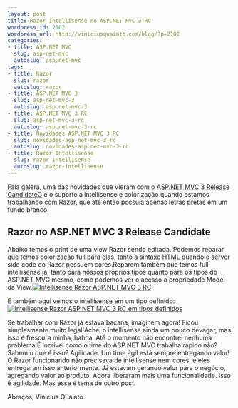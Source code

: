 ```yaml
--- 
layout: post
title: Razor Intellisense no ASP.NET MVC 3 RC
wordpress_id: 2102
wordpress_url: http://viniciusquaiato.com/blog/?p=2102
categories: 
- title: ASP.NET MVC
  slug: asp-net-mvc
  autoslug: asp.net-mvc
tags: 
- title: Razor
  slug: razor
  autoslug: razor
- title: ASP.NET MVC 3
  slug: asp-net-mvc-3
  autoslug: asp.net-mvc-3
- title: ASP.NET MVC 3 RC
  slug: asp-net-mvc-3-rc
  autoslug: asp.net-mvc-3-rc
- title: Novidades ASP.NET MVC 3 RC
  slug: novidades-asp-net-mvc-3-rc
  autoslug: novidades-asp.net-mvc-3-rc
- title: Razor Intellisense
  slug: razor-intellisense
  autoslug: razor-intellisense
---
```

Fala galera, uma das novidades que vieram com o [ASP.NET MVC 3 Release CandidateC](http://viniciusquaiato.com/blog/asp-net-mvc-3-rc-novidades/) é o suporte a intellisense e colorização quando estamos trabalhando com [Razor](http://viniciusquaiato.com/blog/tag/razor/), que até então possuía apenas letras pretas em um fundo branco.

## Razor no ASP.NET MVC 3 Release Candidate


Abaixo temos o print de uma view Razor sendo editada. Podemos reparar que temos colorização full para elas, tanto a sintaxe HTML quando o server side code do Razor possuem cores.Reparem também que temos full intellisense já, tanto para nossos próprios tipos quanto para os tipos do ASP.NET MVC mesmo, como podemos ver o acesso a propriedade Model da View.[![Intellisense Razor ASP.NET MVC 3 RC](http://viniciusquaiato.com/images_posts/intellisense-razor-300x197.png "Intellisense Razor ASP.NET MVC 3 RC")](http://viniciusquaiato.com/images_posts/intellisense-razor.png)



E também aqui vemos o intellisense em um tipo definido:[![Intellisense Razor ASP.NET MVC 3 RC em tipos definidos](http://viniciusquaiato.com/images_posts/intellisense-razor-2-300x216.png "Intellisense Razor ASP.NET MVC 3 RC em tipos definidos")](http://viniciusquaiato.com/images_posts/intellisense-razor-2.png)

Se trabalhar com Razor já estava bacana, imaginem agora! Ficou simplesmente muito legal!Achei o intellisense ainda um pouco devagar, mas isso é frescura minha, hahha. Até o momento não encontrei nenhuma problema!É incrível como o time do ASP.NET MVC trabalha rápido não? Sabem o que é isso? Agilidade. Um time ágil está sempre entregando valor! O Razor funcionando não precisava de intellisense nem cores, e eles entregaram isso anteriormente. Já estavam gerando valor para o negócio, agregando valor ao produto. Agora liberaram mais uma funcionalidade. Isso é agilidade. Mas esse é tema de outro post.

Abraços,
Vinicius Quaiato.
